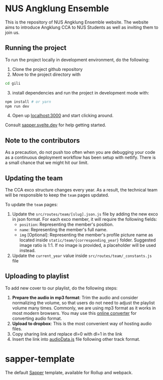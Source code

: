 # NUS Angklung Ensemble

This is the repository of NUS Angklung Ensemble website.
The website aims to introduce Angklung CCA to NUS Students as well as inviting them to join us.

## Running the project

To run the project locally in development environment, do the following:

1. Clone the project github repository
2. Move to the project directory with

```bash
cd gili
```

3. install dependencies and run the project in development mode with:

```bash
npm install # or yarn
npm run dev
```

4. Open up [localhost:3000](http://localhost:3000) and start clicking around.

Consult [sapper.svelte.dev](https://sapper.svelte.dev) for help getting started.

## Note to the contributors

As a precaution, do not push too often when you are debugging your code as a continuous deployment workflow has been setup with netlify. There is a small chance that we might hit our limit.

## Updating the team

The CCA exco structure changes every year. As a result, the technical team will be responsible to keep the `team` pages updated.

To update the `team` pages:

1. Update the `src/routes/team/[slug].json.js` file by adding the new exco in json format. For each exco member, it will require the following fields:
    - `position`: Representing the member's position.
    - `name`: Representing the member's full name.
    - `img` [Optional]: Representing the member's profile picture name as located inside `static/team/{corresponding_year}` folder. Suggested image ratio is 1:1. If no image is provided, a placeholder will be used instead.
2. Update the `current_year` value inside `src/routes/team/_constants.js` file

## Uploading to playlist

To add new cover to our playlist, do the following steps:

1. **Prepare the audio in mp3 format**: Trim the audio and consider normalizing the volume, so that users do not need to adjust the playlist volume many times. Commonly, we are using mp3 format as it works in most modern browsers. You may use this [online converter](https://online-audio-converter.com/) for converting audio format.
2. **Upload to dropbox**: This is the most convenient way of hosting audio files.
3. Copy sharing link and replace dl=0 with dl=1 in the link
4. Insert the link into [audioData.js](https://github.com/nus-angklung/gili/blob/dev/src/routes/our-music/audioData.js) file following other track format.

# sapper-template

The default [Sapper](https://github.com/sveltejs/sapper) template, available for Rollup and webpack.
